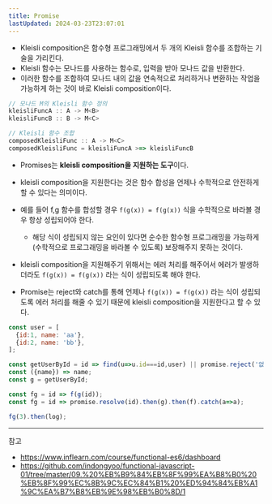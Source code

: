 ```yaml
---
title: Promise
lastUpdated: 2024-03-23T23:07:01
---
```


- Kleisli composition은 함수형 프로그래밍에서 두 개의 Kleisli 함수를 조합하는 기술을 가리킨다.
-  Kleisli 함수는 모나드를 사용하는 함수로, 입력을 받아 모나드 값을 반환한다.
-  이러한 함수를 조합하여 모나드 내의 값을 연속적으로 처리하거나 변환하는 작업을 가능하게 하는 것이 바로 Kleisli composition이다.

```js
// 모나드 M의 Kleisli 함수 정의
kleisliFuncA :: A -> M<B>
kleisliFuncB :: B -> M<C>

// Kleisli 함수 조합
composedKleisliFunc :: A -> M<C>
composedKleisliFunc = kleisliFuncA >=> kleisliFuncB
```

- Promises는 **kleisli composition을 지원하는 도구**이다.

- kleisli composition을 지원한다는 것은 함수 합성을 언제나 수학적으로 안전하게 할 수 있다는 의미이다.

- 예를 들어 f,g 함수를 합성할 경우 `f(g(x)) = f(g(x))` 식을 수학적으로 바라볼 경우 항상 성립되어야 한다. 
  - 해당 식이 성립되지 않는 요인이 있다면 순수한 함수형 프로그래밍을 가능하게 (수학적으로 프로그래밍을 바라볼 수 있도록) 보장해주지 못하는 것이다.

- kleisli composition을 지원해주기 위해서는 에러 처리를 해주어서 에러가 발생하더라도 `f(g(x)) = f(g(x))` 라는 식이 성립되도록 해야 한다.

- Promise는 reject와 catch를 통해 언제나 `f(g(x)) = f(g(x))` 라는 식이 성립되도록 에러 처리를 해줄 수 있기 때문에 kleisli composition을 지원한다고 할 수 있다.

```js
const user = [
  {id:1, name: 'aa'},
  {id:2, name: 'bb'},
];

const getUserById = id => find(u=>u.id===id,user) || promise.reject('없어요!');
const ({name}) => name;
const g = getUserById;

const fg = id => f(g(id));
const fg = id => promise.resolve(id).then(g).then(f).catch(a=>a);

fg(3).then(log);
```

---
참고
- https://www.inflearn.com/course/functional-es6/dashboard
- https://github.com/indongyoo/functional-javascript-01/tree/master/09.%20%EB%B9%84%EB%8F%99%EA%B8%B0%20%EB%8F%99%EC%8B%9C%EC%84%B1%20%ED%94%84%EB%A1%9C%EA%B7%B8%EB%9E%98%EB%B0%8D/1
